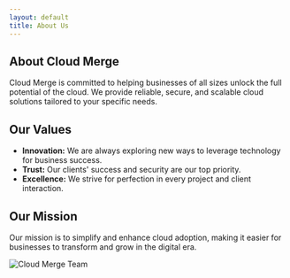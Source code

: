```yaml
---
layout: default
title: About Us
---
```


<section class="about-page">
  <h1>About Cloud Merge</h1>
  <p>Cloud Merge is committed to helping businesses of all sizes unlock the full potential of the cloud. We provide reliable, secure, and scalable cloud solutions tailored to your specific needs.</p>
  
  <h2>Our Values</h2>
  <ul>
    <li><strong>Innovation:</strong> We are always exploring new ways to leverage technology for business success.</li>
    <li><strong>Trust:</strong> Our clients' success and security are our top priority.</li>
    <li><strong>Excellence:</strong> We strive for perfection in every project and client interaction.</li>
  </ul>
  
  <h2>Our Mission</h2>
  <p>Our mission is to simplify and enhance cloud adoption, making it easier for businesses to transform and grow in the digital era.</p>
  <img src="{{ '/assets/images/our-team.jpg' | relative_url }}" alt="Cloud Merge Team">
</section>
